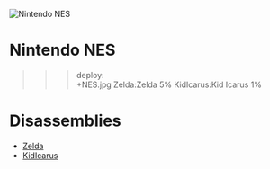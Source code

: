 ![Nintendo NES](NES.jpg)

# Nintendo NES

>>> deploy:<br>
>>>   +NES.jpg
>>>   Zelda:Zelda 5%
>>>   KidIcarus:Kid Icarus 1%

# Disassemblies

  * [Zelda](Zelda)
  * [KidIcarus](KidIcarus)
  